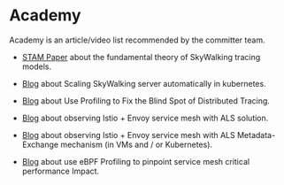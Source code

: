 # Academy

Academy is an article/video list recommended by the committer team.

- [STAM Paper](../papers/stam.md) about the fundamental theory of SkyWalking tracing models.

- [Blog](https://skywalking.apache.org/blog/2022-01-24-scaling-with-apache-skywalking/) about Scaling SkyWalking server automatically in kubernetes.

- [Blog](https://skywalking.apache.org/blog/2020-04-13-apache-skywalking-profiling/) about Use Profiling to Fix the Blind Spot of Distributed Tracing.

- [Blog](https://skywalking.apache.org/blog/2020-12-03-obs-service-mesh-with-sw-and-als/) about observing Istio + Envoy service mesh with ALS solution.

- [Blog](https://skywalking.apache.org/blog/obs-service-mesh-vm-with-sw-and-als/) about observing Istio + Envoy service mesh with ALS Metadata-Exchange mechanism (in VMs and / or Kubernetes).

- [Blog](https://skywalking.apache.org/blog/2022-07-05-pinpoint-service-mesh-critical-performance-impact-by-using-ebpf/) about use eBPF Profiling to pinpoint service mesh critical performance Impact.